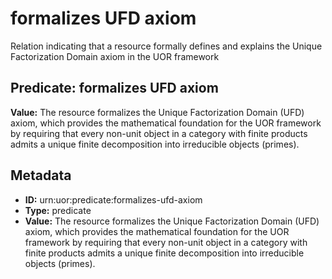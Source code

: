 # formalizes UFD axiom

Relation indicating that a resource formally defines and explains the Unique Factorization Domain axiom in the UOR framework

## Predicate: formalizes UFD axiom

**Value:** The resource formalizes the Unique Factorization Domain (UFD) axiom, which provides the mathematical foundation for the UOR framework by requiring that every non-unit object in a category with finite products admits a unique finite decomposition into irreducible objects (primes).

## Metadata

- **ID:** urn:uor:predicate:formalizes-ufd-axiom
- **Type:** predicate
- **Value:** The resource formalizes the Unique Factorization Domain (UFD) axiom, which provides the mathematical foundation for the UOR framework by requiring that every non-unit object in a category with finite products admits a unique finite decomposition into irreducible objects (primes).
